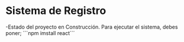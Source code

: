 <h1> Sistema de Registro </h1>
-Estado del proyecto en Construcción.
Para ejecutar el sistema, debes poner;
´´´npm imstall react´´´
